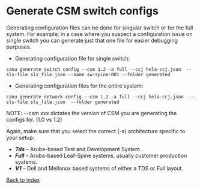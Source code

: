 # Generate CSM switch configs

Generating configuration files can be done for singular switch or for the full system. For example; in a case where you suspect a configuration issue on single switch you can generate just that one file for easier debugging purposes.

* Generating configuration file for single switch:

```text
canu generate switch config --csm 1.2 -a full --ccj hela-ccj.json  --sls-file sls_file.json --name sw-spine-001 --folder generated
```

* Generating configuration files for the entire system:

```text
canu generate network config --csm 1.2 -a full --ccj hela-ccj.json  --sls-file sls_file.json  --folder generated
```

NOTE: --csm xxx dictates the version of CSM you are generating the configs for. (1.0 vs 1.2)

Again, make sure that you select the correct (-a) architecture specific to your setup:

* ***Tds*** – Aruba-based Test and Development System.
* ***Full*** – Aruba-based Leaf-Spine systems, usually customer production systems.
* ***V1*** – Dell and Mellanox based systems of either a TDS or Full layout.

[Back to index](index.md)